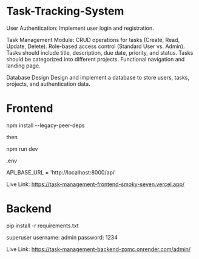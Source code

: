 # Task-Tracking-System

User Authentication: Implement user login and registration.

Task Management Module:
CRUD operations for tasks (Create, Read, Update, Delete).
Role-based access control (Standard User vs. Admin).
Tasks should include title, description, due date, priority, and status.
Tasks should be categorized into different projects.
Functional navigation and landing page.

Database Design
Design and implement a database to store users, tasks, projects, and authentication data.

# Frontend

npm install --legacy-peer-deps   

then 

npm run dev


.env

API_BASE_URL = 'http://localhost:8000/api'

Live Link: https://task-management-frontend-smoky-seven.vercel.app/


# Backend

pip install -r requirements.txt


superuser
username: admin
password: 1234

Live Link: https://task-management-backend-zomc.onrender.com/admin/
